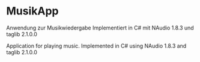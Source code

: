 # MusikApp
Anwendung zur Musikwiedergabe
Implementiert in C# mit NAudio 1.8.3 und taglib 2.1.0.0

Application for playing music.
Implemented in C# using NAudio 1.8.3 and taglib 2.1.0.0
